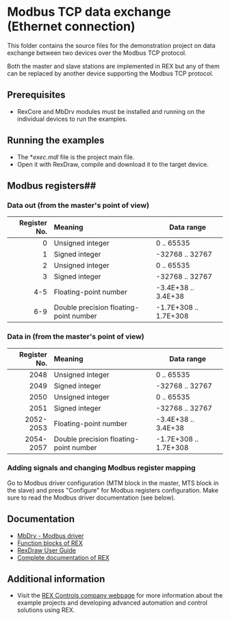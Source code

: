 ﻿Modbus TCP data exchange (Ethernet connection) 
==============================================

This folder contains the source files for the demonstration project on data
exchange between two devices over the Modbus TCP protocol.

Both the master and slave stations are implemented in REX
but any of them can be replaced by another device supporting the Modbus TCP 
protocol. 

## Prerequisites ##
- RexCore and MbDrv modules must be installed and running on the individual 
devices to run the examples.

## Running the examples ##
- The **exec.mdl* file is the project main file.
- Open it with RexDraw, compile and download it to the target device.

## Modbus registers##

### Data out (from the master's point of view) ###
| Register No. | Meaning                                | Data range            |
| ------------:|:-------------------------------------- |---------------------- |
|            0 | Unsigned integer                       |         0 .. 65535    |
|            1 | Signed integer                         |    -32768 .. 32767    |
|            2 | Unsigned integer                       |         0 .. 65535    |
|            3 | Signed integer                         |    -32768 .. 32767    |
|          4-5 | Floating-point number                  |  -3.4E+38 .. 3.4E+38  |
|          6-9 | Double precision floating-point number | -1.7E+308 .. 1.7E+308 |

### Data in (from the master's point of view) ###
| Register No. | Meaning                                | Data range            |
| ------------:|:-------------------------------------- |---------------------- |
|         2048 | Unsigned integer                       |         0 .. 65535    |
|         2049 | Signed integer                         |    -32768 .. 32767    |
|         2050 | Unsigned integer                       |         0 .. 65535    |
|         2051 | Signed integer                         |    -32768 .. 32767    |
|    2052-2053 | Floating-point number                  |  -3.4E+38 .. 3.4E+38  |
|    2054-2057 | Double precision floating-point number | -1.7E+308 .. 1.7E+308 |

### Adding signals and changing Modbus register mapping ###
Go to Modbus driver configuration (MTM block in the master, MTS block in the 
slave) and press "Configure" for Modbus registers configuration. Make sure 
to read the Modbus driver documentation (see below).

## Documentation ##

- [MbDrv - Modbus driver](https://www.rexcontrols.com/media/2.50.4/doc/ENGLISH/MANUALS/MbDrv/MbDrv_ENG.html)
- [Function blocks of REX](https://www.rexcontrols.com/media/2.50.4/doc/ENGLISH/MANUALS/BRef/BRef_ENG.html)
- [RexDraw User Guide](https://www.rexcontrols.com/media/2.50.4/doc/ENGLISH/MANUALS/RexDraw/RexDraw_ENG.html)
- [Complete documentation of REX](http://www.rexcontrols.com/documentation-and-support)

## Additional information ##

- Visit the [REX Controls company webpage](http://www.rexcontrols.com) 
for more information about the example projects and developing advanced 
automation and control solutions using REX.